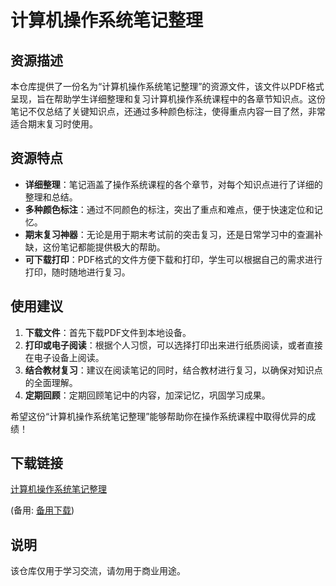 # 计算机操作系统笔记整理

## 资源描述

本仓库提供了一份名为“计算机操作系统笔记整理”的资源文件，该文件以PDF格式呈现，旨在帮助学生详细整理和复习计算机操作系统课程中的各章节知识点。这份笔记不仅总结了关键知识点，还通过多种颜色标注，使得重点内容一目了然，非常适合期末复习时使用。

## 资源特点

- **详细整理**：笔记涵盖了操作系统课程的各个章节，对每个知识点进行了详细的整理和总结。
- **多种颜色标注**：通过不同颜色的标注，突出了重点和难点，便于快速定位和记忆。
- **期末复习神器**：无论是用于期末考试前的突击复习，还是日常学习中的查漏补缺，这份笔记都能提供极大的帮助。
- **可下载打印**：PDF格式的文件方便下载和打印，学生可以根据自己的需求进行打印，随时随地进行复习。

## 使用建议

1. **下载文件**：首先下载PDF文件到本地设备。
2. **打印或电子阅读**：根据个人习惯，可以选择打印出来进行纸质阅读，或者直接在电子设备上阅读。
3. **结合教材复习**：建议在阅读笔记的同时，结合教材进行复习，以确保对知识点的全面理解。
4. **定期回顾**：定期回顾笔记中的内容，加深记忆，巩固学习成果。

希望这份“计算机操作系统笔记整理”能够帮助你在操作系统课程中取得优异的成绩！

## 下载链接
[计算机操作系统笔记整理](https://pan.quark.cn/s/30b82d7ea434) 

(备用: [备用下载](https://pan.baidu.com/s/1pjIcAlf__Y1oYHPxtryrCg?pwd=1234))

## 说明

该仓库仅用于学习交流，请勿用于商业用途。
